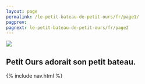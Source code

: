 ```yaml
---
layout: page
permalink: /le-petit-bateau-de-petit-ours/fr/page1/
pagprev: 
pagnext: le-petit-bateau-de-petit-ours/fr/page2
---
```


<img src="{{ site.baseurl }}/img/page1.jpg"/>

## Petit Ours adorait son petit bateau.

{% include nav.html %}
